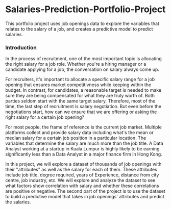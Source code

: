 # Salaries-Prediction-Portfolio-Project
This portfolio project uses job openings data to explore the variables that relates to the salary of a job, and creates a predictive model to predict salaries.

### Introduction

In the process of recruitment, one of the most important topic is allocating the right salary for a job role. Whether you're a hiring manager or a candidate applying for a job, the conversation on salary always come up. 

For recruiters, it's important to allocate a specific salary range for a job opening that ensures market competitivness while keeping within the budget. In contrast, for candidates, a reasonable target is needed to make sure they are being compensated for what they are truly worth of. Both parties seldom start with the same target salary. Therefore, most of the time, the last step of recruitment is salary negotiation. But even before the negotiations start, how can we ensure that we are offering or asking the right salary for a certain job opening?

For most people, the frame of reference is the current job market. Multiple platforms collect and provide salary data including what's the mean or median salary for a certain job position in a particular location. The variables that determine the salary are much more than the job title. A Data Analyst working at a startup in Kuala Lumpur is highly likely to be earning significantly less than a Data Analyst in a major finance firm in Hong Kong. 

In this project, we will explore a dataset of thousands of job openings with their "attributes" as well as the salary for each of them. These attributes include job title, degree required, years of Experience, distance from city centre, job industry, etc. We will explore and analyze the dataset to see what factors show correlation with salary and whether these correlations are positive or negative. The second part of the project is to use the dataset to build a predictive model that takes in job openings' attributes and predict the salaries. 
